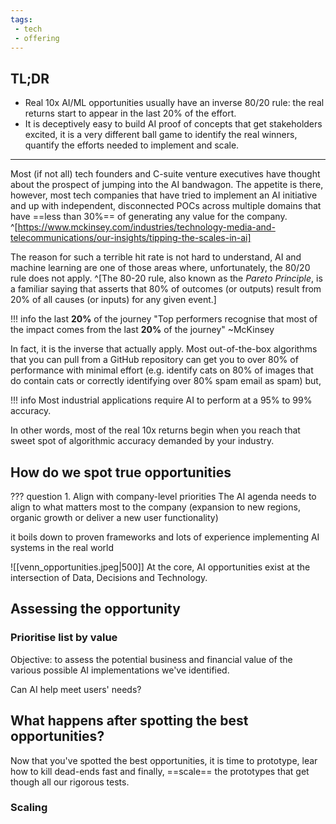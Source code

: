 ```yaml
---
tags:
 - tech
 - offering
---
```

## TL;DR

- Real 10x AI/ML opportunities usually have an inverse 80/20 rule: the real returns start to appear in the last 20% of the effort.
- It is deceptively easy to build AI proof of concepts that get stakeholders excited, it is a very different ball game to identify the real winners, quantify the efforts needed to implement and scale. 
---
Most (if not all) tech founders and C-suite venture executives have thought about the prospect of jumping into the AI bandwagon. The appetite is there,  however, most tech companies that have tried to implement an AI initiative and up with independent, disconnected POCs across multiple domains that have ==less than 30%== of generating any value for the company. ^[https://www.mckinsey.com/industries/technology-media-and-telecommunications/our-insights/tipping-the-scales-in-ai]

The reason for such a terrible hit rate is not hard to understand, AI and machine learning are one of those areas where, unfortunately, the 80/20 rule does not apply. ^[The 80-20 rule, also known as the *Pareto Principle*, is a familiar saying that asserts that 80% of outcomes (or outputs) result from 20% of all causes (or inputs) for any given event.] 

!!! info the last **20%** of the journey
"Top performers recognise that most of the impact comes from the last **20%** of the journey" ~McKinsey

In fact, it is the inverse that actually apply. Most out-of-the-box algorithms that you can pull from a GitHub repository can get you to over 80% of performance with minimal effort (e.g. identify cats on 80% of images that do contain cats or correctly identifying over 80% spam email as spam) but,

!!! info Most industrial applications require AI to perform at a 95% to 99% accuracy.

In other words, most of the real 10x returns begin when you reach that sweet spot of algorithmic accuracy demanded by your industry. 

## How do we spot true opportunities

??? question 1. Align with company-level priorities
The AI agenda needs to align to what matters most to the company (expansion to new regions, organic growth or deliver a new user functionality)


it boils down to proven frameworks and lots of experience implementing AI systems in the real world  

![[venn_opportunities.jpeg|500]]
At the core, AI opportunities exist at the intersection of Data, Decisions and Technology.



## Assessing the opportunity

### Prioritise list by value

Objective: to assess the potential business and financial value of the various possible AI implementations we've identified.

Can AI help meet users' needs?

## What happens after spotting the best opportunities?
Now that you've spotted the best opportunities, it is time to prototype, lear how to kill dead-ends fast and finally, ==scale== the prototypes that get though all our rigorous tests.

### Scaling